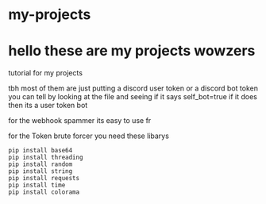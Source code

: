 # my-projects
# hello these are my projects wowzers


tutorial for my projects

tbh most of them are just putting a discord user token or a discord bot token you can tell by looking at the file and seeing if it says self_bot=true if it does then its a user token bot


for the webhook spammer its easy to use fr

for the Token brute forcer you need these libarys

```
pip install base64
pip install threading
pip install random
pip install string
pip install requests
pip install time
pip install colorama
```
